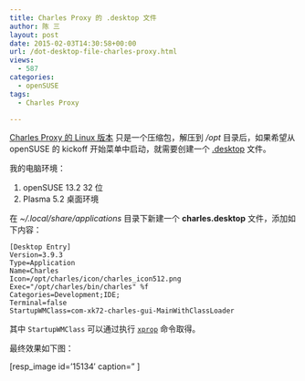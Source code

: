 ```yaml
---
title: Charles Proxy 的 .desktop 文件
author: 陈 三
layout: post
date: 2015-02-03T14:30:58+00:00
url: /dot-desktop-file-charles-proxy.html
views:
  - 587
categories:
  - openSUSE
tags:
  - Charles Proxy

---
```

[Charles Proxy 的 Linux 版本][1] 只是一个压缩包，解压到 _/opt_ 目录后，如果希望从 openSUSE 的 kickoff 开始菜单中启动，就需要创建一个 [.desktop][2] 文件。

我的电脑环境：

  1. openSUSE 13.2 32 位
  2. Plasma 5.2 桌面环境

在 _~/.local/share/applications_ 目录下新建一个 **charles.desktop** 文件，添加如下内容：

    [Desktop Entry] 
    Version=3.9.3 
    Type=Application 
    Name=Charles 
    Icon=/opt/charles/icon/charles_icon512.png 
    Exec="/opt/charles/bin/charles" %f 
    Categories=Development;IDE; 
    Terminal=false 
    StartupWMClass=com-xk72-charles-gui-MainWithClassLoader 
    

其中 `StartupWMClass` 可以通过执行 [`xprop`][3] 命令取得。

最终效果如下图：

[resp_image id=&#8217;15134&#8242; caption=&#8221; ]

 [1]: http://www.charlesproxy.com/download/
 [2]: http://standards.freedesktop.org/desktop-entry-spec/latest/
 [3]: http://www.xfree86.org/4.0/xprop.1.html